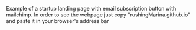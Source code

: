 Example of a startup landing page with email subscription button with mailchimp.
In order to see the webpage just copy "rushingMarina.github.io" and paste it in your browser's address bar 
